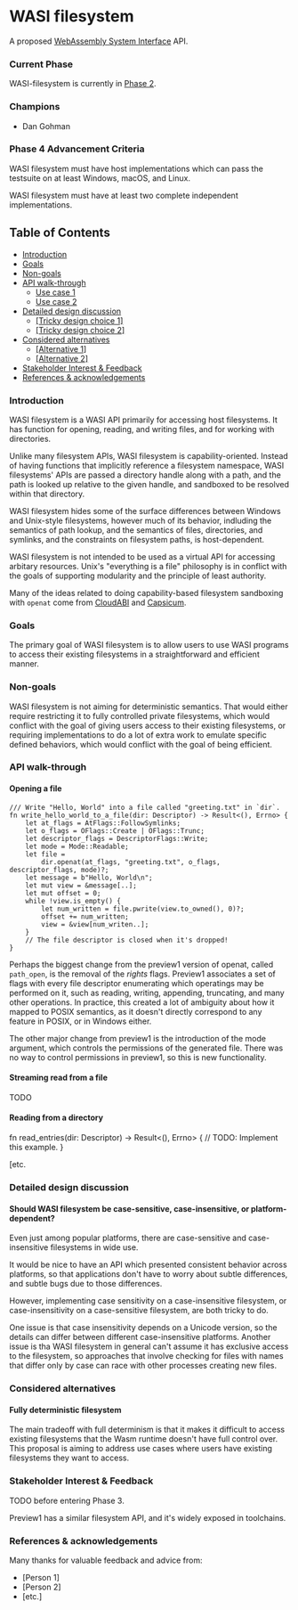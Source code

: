 # WASI filesystem

A proposed [WebAssembly System Interface](https://github.com/WebAssembly/WASI) API.

### Current Phase

WASI-filesystem is currently in [Phase 2].

[Phase 2]: https://github.com/WebAssembly/WASI/blob/42fe2a3ca159011b23099c3d10b5b1d9aff2140e/docs/Proposals.md#phase-2---proposed-spec-text-available-cg--wg

### Champions

- Dan Gohman

### Phase 4 Advancement Criteria

WASI filesystem must have host implementations which can pass the testsuite
on at least Windows, macOS, and Linux.

WASI filesystem must have at least two complete independent implementations.

## Table of Contents

- [Introduction](#introduction)
- [Goals](#goals)
- [Non-goals](#non-goals)
- [API walk-through](#api-walk-through)
  - [Use case 1](#use-case-1)
  - [Use case 2](#use-case-2)
- [Detailed design discussion](#detailed-design-discussion)
  - [[Tricky design choice 1]](#tricky-design-choice-1)
  - [[Tricky design choice 2]](#tricky-design-choice-2)
- [Considered alternatives](#considered-alternatives)
  - [[Alternative 1]](#alternative-1)
  - [[Alternative 2]](#alternative-2)
- [Stakeholder Interest & Feedback](#stakeholder-interest--feedback)
- [References & acknowledgements](#references--acknowledgements)

### Introduction

WASI filesystem is a WASI API primarily for accessing host filesystems. It
has function for opening, reading, and writing files, and for working with
directories.

Unlike many filesystem APIs, WASI filesystem is capability-oriented. Instead
of having functions that implicitly reference a filesystem namespace,
WASI filesystems' APIs are passed a directory handle along with a path, and
the path is looked up relative to the given handle, and sandboxed to be
resolved within that directory.

WASI filesystem hides some of the surface differences between Windows and
Unix-style filesystems, however much of its behavior, indluding the
semantics of path lookup, and the semantics of files, directories, and
symlinks, and the constraints on filesystem paths, is host-dependent.

WASI filesystem is not intended to be used as a virtual API for accessing
arbitary resources. Unix's "everything is a file" philosophy is in conflict
with the goals of supporting modularity and the principle of least authority.

Many of the ideas related to doing capability-based filesystem sandboxing with
`openat` come from [CloudABI](https://github.com/NuxiNL/cloudabi) and
[Capsicum](https://wiki.freebsd.org/Capsicum).

### Goals

The primary goal of WASI filesystem is to allow users to use WASI programs to
access their existing filesystems in a straightforward and efficient manner.

### Non-goals

WASI filesystem is not aiming for deterministic semantics. That would either
require restricting it to fully controlled private filesystems, which would
conflict with the goal of giving users access to their existing filesystems,
or requiring implementations to do a lot of extra work to emulate specific
defined behaviors, which would conflict with the goal of being efficient.

### API walk-through

#### Opening a file

```rust=
/// Write "Hello, World" into a file called "greeting.txt" in `dir`.
fn write_hello_world_to_a_file(dir: Descriptor) -> Result<(), Errno> {
    let at_flags = AtFlags::FollowSymlinks;
    let o_flags = OFlags::Create | OFlags::Trunc;
    let descriptor_flags = DescriptorFlags::Write;
    let mode = Mode::Readable;
    let file =
        dir.openat(at_flags, "greeting.txt", o_flags, descriptor_flags, mode)?;
    let message = b"Hello, World\n";
    let mut view = &message[..];
    let mut offset = 0;
    while !view.is_empty() {
        let num_written = file.pwrite(view.to_owned(), 0)?;
        offset += num_written;
        view = &view[num_writen..];
    }
    // The file descriptor is closed when it's dropped!
}
```

Perhaps the biggest change from the preview1 version of openat, called
`path_open`, is the removal of the *rights* flags. Preview1 associates
a set of flags with every file descriptor enumerating which operatings
may be performed on it, such as reading, writing, appending, truncating,
and many other operations. In practice, this created a lot of ambiguity
about how it mapped to POSIX semantics, as it doesn't directly correspond
to any feature in POSIX, or in Windows either.

The other major change from preview1 is the introduction of the mode
argument, which controls the permissions of the generated file. There
was no way to control permissions in preview1, so this is new
functionality.

#### Streaming read from a file

TODO

#### Reading from a directory

fn read_entries(dir: Descriptor) -> Result<(), Errno> {
    // TODO: Implement this example.
}

[etc.

### Detailed design discussion

#### Should WASI filesystem be case-sensitive, case-insensitive, or platform-dependent?

Even just among popular platforms, there are case-sensitive and
case-insensitive filesystems in wide use.

It would be nice to have an API which presented consistent behavior across
platforms, so that applications don't have to worry about subtle differences,
and subtle bugs due to those differences.

However, implementing case sensitivity on a case-insensitive filesystem, or
case-insensitivity on a case-sensitive filesystem, are both tricky to do.

One issue is that case insensitivity depends on a Unicode version, so the
details can differ between different case-insensitive platforms. Another
issue is tha WASI filesystem in general can't assume it has exclusive access
to the filesystem, so approaches that involve checking for files with names
that differ only by case can race with other processes creating new files.

### Considered alternatives

#### Fully deterministic filesystem

The main tradeoff with full determinism is that it makes it difficult to access existing filesystems that the Wasm runtime doesn't have full control over. This proposal is aiming to address use cases where users have existing filesystems they want to access.

### Stakeholder Interest & Feedback

TODO before entering Phase 3.

Preview1 has a similar filesystem API, and it's widely exposed in toolchains.

### References & acknowledgements

Many thanks for valuable feedback and advice from:

- [Person 1]
- [Person 2]
- [etc.]
